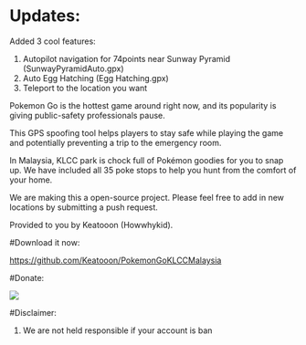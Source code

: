 # Updates:
	
Added 3 cool features: 
1) Autopilot navigation for 74points near Sunway Pyramid (SunwayPyramidAuto.gpx)
2) Auto Egg Hatching (Egg Hatching.gpx)
3) Teleport to the location you want


Pokemon Go is the hottest game around right now, and its popularity is giving public-safety professionals pause.

This GPS spoofing tool helps players to stay safe while playing the game and potentially preventing a trip to the emergency room.

In Malaysia, KLCC park is chock full of Pokémon goodies for you to snap up. We have included all 35 poke stops to help you hunt from the comfort of your home.

We are making this a open-source project. Please feel free to add in new locations by submitting a push request.

Provided to you by Keatooon (Howwhykid).

#Download it now:

https://github.com/Keatooon/PokemonGoKLCCMalaysia

#Donate:

[![](https://www.paypalobjects.com/en_US/i/btn/btn_donateCC_LG.gif)](https://www.paypal.com/cgi-bin/webscr?cmd=_s-xclick&hosted_button_id=JBZQ4ZKLGL95C)

#Disclaimer:

1) We are not held responsible if your account is ban
